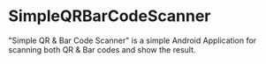 # SimpleQRBarCodeScanner
 "Simple QR & Bar Code Scanner" is a simple Android Application for scanning both QR & Bar codes and show the result.
